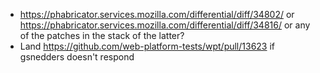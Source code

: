 * https://phabricator.services.mozilla.com/differential/diff/34802/ or https://phabricator.services.mozilla.com/differential/diff/34816/ or any of the patches in the stack of the latter?
* Land https://github.com/web-platform-tests/wpt/pull/13623 if gsnedders doesn't respond
